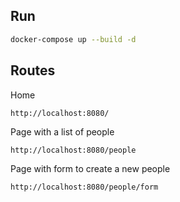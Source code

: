 ## Run

```bash
docker-compose up --build -d
```

## Routes
Home
```
http://localhost:8080/
```

Page with a list of people
```
http://localhost:8080/people
```

Page with form to create a new people
```
http://localhost:8080/people/form
```
